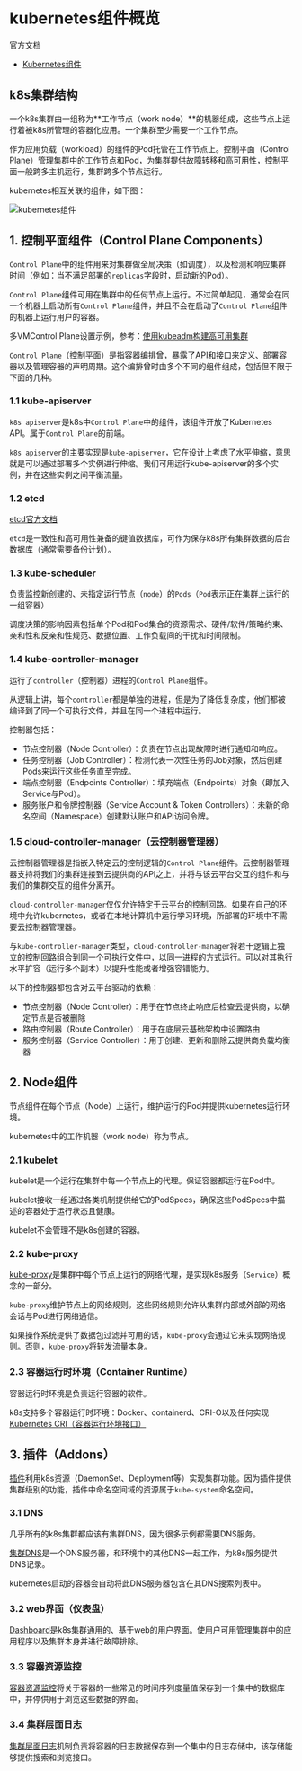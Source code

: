 # kubernetes组件概览

官方文档

- [Kubernetes组件](https://kubernetes.io/zh/docs/concepts/overview/components/#container-runtime)

## k8s集群结构

一个k8s集群由一组称为**工作节点（work node）**的机器组成，这些节点上运行着被k8s所管理的容器化应用。一个集群至少需要一个工作节点。

作为应用负载（workload）的组件的Pod托管在工作节点上。控制平面（Control Plane）管理集群中的工作节点和Pod，为集群提供故障转移和高可用性，控制平面一般跨多主机运行，集群跨多个节点运行。

kubernetes相互关联的组件，如下图：

![kubernetes组件](https://d33wubrfki0l68.cloudfront.net/2475489eaf20163ec0f54ddc1d92aa8d4c87c96b/e7c81/images/docs/components-of-kubernetes.svg 'kubernetes组件')

## 1. 控制平面组件（Control Plane Components）

`Control Plane`中的组件用来对集群做全局决策（如调度），以及检测和响应集群时间（例如：当不满足部署的`replicas`字段时，启动新的Pod）。

`Control Plane`组件可用在集群中的任何节点上运行。不过简单起见，通常会在同一个机器上启动所有`Control Plane`组件，并且不会在启动了`Control Plane`组件的机器上运行用户的容器。

多VMControl Plane设置示例，参考：[使用kubeadm构建高可用集群](https://kubernetes.io/zh/docs/setup/production-environment/tools/kubeadm/high-availability/)

`Control Plane`（控制平面）是指容器编排曾，暴露了API和接口来定义、部署容器以及管理容器的声明周期。这个编排曾时由多个不同的组件组成，包括但不限于下面的几种。

### 1.1 kube-apiserver

`k8s apiserver`是k8s中`Control Plane`中的组件，该组件开放了Kubernetes API。属于`Control Plane`的前端。

`k8s apiserver`的主要实现是`kube-apiserver`，它在设计上考虑了水平伸缩，意思就是可以通过部署多个实例进行伸缩。我们可用运行kube-apiserver的多个实例，并在这些实例之间平衡流量。

### 1.2 etcd

[etcd官方文档](https://etcd.io/docs/)

`etcd`是一致性和高可用性兼备的键值数据库，可作为保存k8s所有集群数据的后台数据库（通常需要备份计划）。

### 1.3 kube-scheduler

负责监控新创建的、未指定运行节点（`node`）的`Pods`（`Pod`表示正在集群上运行的一组容器）

调度决策的影响因素包括单个Pod和Pod集合的资源需求、硬件/软件/策略约束、亲和性和反亲和性规范、数据位置、工作负载间的干扰和时间限制。

### 1.4 kube-controller-manager

运行了`controller`（控制器）进程的`Control Plane`组件。

从逻辑上讲，每个`controller`都是单独的进程，但是为了降低复杂度，他们都被编译到了同一个可执行文件，并且在同一个进程中运行。

控制器包括：

- 节点控制器（Node Controller）：负责在节点出现故障时进行通知和响应。
- 任务控制器（Job Controller）：检测代表一次性任务的Job对象，然后创建Pods来运行这些任务直至完成。
- 端点控制器（Endpoints Controller）：填充端点（Endpoints）对象（即加入Service与Pod）。
- 服务账户和令牌控制器（Service Account & Token Controllers）：未新的命名空间（Namespace）创建默认账户和API访问令牌。

### 1.5 cloud-controller-manager（云控制器管理器）

云控制器管理器是指嵌入特定云的控制逻辑的`Control Plane`组件。云控制器管理器支持将我们的集群连接到云提供商的API之上，并将与该云平台交互的组件和与我们的集群交互的组件分离开。

`cloud-controller-manager`仅仅允许特定于云平台的控制回路。如果在自己的环境中允许kubernetes，或者在本地计算机中运行学习环境，所部署的环境中不需要云控制器管理器。

与`kube-controller-manager`类型，`cloud-controller-manager`将若干逻辑上独立的控制回路组合到同一个可执行文件中，以同一进程的方式运行。可以对其执行水平扩容（运行多个副本）以提升性能或者增强容错能力。

以下的控制器都包含对云平台驱动的依赖：

- 节点控制器（Node Controller）：用于在节点终止响应后检查云提供商，以确定节点是否被删除
- 路由控制器（Route Controller）：用于在底层云基础架构中设置路由
- 服务控制器（Service Controller）：用于创建、更新和删除云提供商负载均衡器

## 2. Node组件

节点组件在每个节点（Node）上运行，维护运行的Pod并提供kubernetes运行环境。

kubernetes中的工作机器（work node）称为节点。

### 2.1 kubelet

kubelet是一个运行在集群中每一个节点上的代理。保证容器都运行在Pod中。

kubelet接收一组通过各类机制提供给它的PodSpecs，确保这些PodSpecs中描述的容器处于运行状态且健康。

kubelet不会管理不是k8s创建的容器。

### 2.2 kube-proxy

[kube-proxy](https://kubernetes.io/zh/docs/reference/command-line-tools-reference/kube-proxy/)是集群中每个节点上运行的网络代理，是实现k8s服务（`Service`）概念的一部分。

`kube-proxy`维护节点上的网络规则。这些网络规则允许从集群内部或外部的网络会话与Pod进行网络通信。

如果操作系统提供了数据包过滤并可用的话，`kube-proxy`会通过它来实现网络规则。否则，`kube-proxy`将转发流量本身。

### 2.3 容器运行时环境（Container Runtime）

容器运行时环境是负责运行容器的软件。

k8s支持多个容器运行时环境：Docker、containerd、CRI-O以及任何实现[Kubernetes CRI（容器运行环境接口）](https://github.com/kubernetes/community/blob/master/contributors/devel/sig-node/container-runtime-interface.md)

## 3. 插件（Addons）

[插件](https://kubernetes.io/zh/docs/concepts/cluster-administration/addons/)利用k8s资源（DaemonSet、Deployment等）实现集群功能。因为插件提供集群级别的功能，插件中命名空间域的资源属于`kube-system`命名空间。

### 3.1 DNS

几乎所有的k8s集群都应该有集群DNS，因为很多示例都需要DNS服务。

[集群DNS](https://kubernetes.io/zh/docs/concepts/services-networking/dns-pod-service/)是一个DNS服务器，和环境中的其他DNS一起工作，为k8s服务提供DNS记录。

kubernetes启动的容器会自动将此DNS服务器包含在其DNS搜索列表中。

### 3.2 web界面（仪表盘）

[Dashboard](https://kubernetes.io/zh/docs/tasks/access-application-cluster/web-ui-dashboard/)是k8s集群通用的、基于web的用户界面。使用户可用管理集群中的应用程序以及集群本身并进行故障排除。

### 3.3 容器资源监控

[容器资源监控](https://kubernetes.io/zh/docs/tasks/debug-application-cluster/resource-usage-monitoring/)将关于容器的一些常见的时间序列度量值保存到一个集中的数据库中，并停供用于浏览这些数据的界面。

### 3.4 集群层面日志

[集群层面日志](https://kubernetes.io/zh/docs/concepts/cluster-administration/logging/)机制负责将容器的日志数据保存到一个集中的日志存储中，该存储能够提供搜索和浏览接口。
